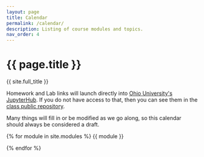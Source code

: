 ```yaml
---
layout: page
title: Calendar
permalink: /calendar/
description: Listing of course modules and topics.
nav_order: 4
---
```


# {{ page.title }}

{{ site.full_title }}

Homework and Lab links will launch directly into [Ohio University's JupyterHub](https://jupyterhub.academic.kube.ohio.edu).
If you do not have access to that, then you can see them in the [class public repository](https://github.com/data-ohio/MATH2530_Spring22-23).

Many things will fill in or be modified as we go along, so this calendar should always be considered a draft.

{% for module in site.modules %}
{{ module }}

{% endfor %}







